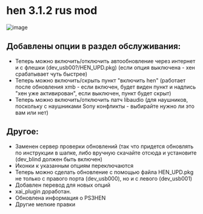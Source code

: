 # hen 3.1.2 rus mod

![image](https://i4.imageban.ru/out/2021/08/21/2828cfa8da1a21f4ef031f8e95e7a74f.jpg)

## Добавлены опции в раздел обслуживания:
- Теперь можно включить/отключить автообновление через интернет и с флешки (dev_usb00?/HEN_UPD.pkg) (если опция выключена - хен срабатывает чуть быстрее)
- Теперь можно включить/скрыть пункт "включить hen" (работает после обновления xmb - если включен, будет виден пункт и надпись "хен уже активирован", если выключен, пункт будет скрыт)
- Теперь можно включить/отключить патч libaudio (для наушников, поскольку с наушниками Sony конфликты - выбирайте нужно ли это вам или нет)

## Другое:
- Заменен сервер проверки обновлений (так что придется обновлять по инструкции в шапке, либо вручную скачайте отсюда и установите (dev_blind должен быть включен)
- Иконки к указанным опциям переключаются
- Теперь можно сделать обновление с помощью файла HEN_UPD.pkg не только с правого порта (dev_usb000), но и с левого (dev_usb001)
- Добавлен перевод для новых опций
- xai_plugin доработан.
- Обновлена информация о PS3HEN
- Другие мелкие правки

